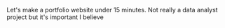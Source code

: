 Let's make a portfolio website under 15 minutes.
Not really a data analyst project but it's important I believe
